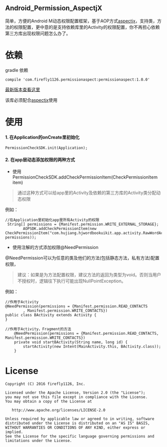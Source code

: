 [aspectjx]:https://github.com/HujiangTechnology/gradle_plugin_android_aspectjx

Android_Permission_AspectjX
------------
简单，方便的Android M动态权限配置框架，基于AOP方式[aspectjx]，支持类，方法的权限配置，更中意的是支持依赖库里的Activity的权限配置，你不再担心依赖第三方库出现权限问题怎么办了。

# 依赖

gradle 依赖

```
compile 'com.firefly1126.permissionaspect:permissionaspect:1.0.0'

```

[最新版本查看这里](https://bintray.com/firefly1126/maven/permissionaspect/view)

该库必须配合[aspectjx]使用

# 使用


#### 1. 在Application的onCreate里初始化

```
PermissionCheckSDK.init(Application);
```

#### 2. 在app层动态添加权限的两种方式

* 使用PermissionCheckSDK.addCheckPermissionItem(CheckPermissionItem item)

> 通过这种方式可以给app里的Activity及依赖的第三方库的Activity类分配动态权限

例如：

```
//在Application里初始化app里所有Activity的权限
 String[] permissions = {Manifest.permission.WRITE_EXTERNAL_STORAGE};
        AOPSDK.addCheckPermissionItem(new CheckPermissionItem("com.hujiang.hjwordbookuikit.app.activity.RawWordActivity", permissions));

```
* 使用注解的方式添加权限@NeedPermission

@NeedPermission可以为任意的类及他们的方法(包括静态方法，私有方法)配置权限，

> 建议：如果是为方法配置权限，建议方法的返回为类型为void。否则当用户不授权时，逻辑往下执行可能出现NullPointException。

例如：

```
//作用于Activity
@NeedPermission(permissions = {Manifest.permission.READ_CONTACTS
        , Manifest.permission.WRITE_CONTACTS})
public class BActivity extends Activity {
}

//作用于Activity，Fragment的方法
    @NeedPermission(permissions = {Manifest.permission.READ_CONTACTS, Manifest.permission.WRITE_CONTACTS})
    private void startBActivity(String name, long id) {
        startActivity(new Intent(MainActivity.this, BActivity.class));
    }

```
# License

```
Copyright (C) 2016 firefly1126, Inc.

Licensed under the Apache License, Version 2.0 (the "License");
you may not use this file except in compliance with the License.
You may obtain a copy of the License at

   http://www.apache.org/licenses/LICENSE-2.0

Unless required by applicable law or agreed to in writing, software
distributed under the License is distributed on an "AS IS" BASIS,
WITHOUT WARRANTIES OR CONDITIONS OF ANY KIND, either express or implied.
See the License for the specific language governing permissions and
limitations under the License.
```


